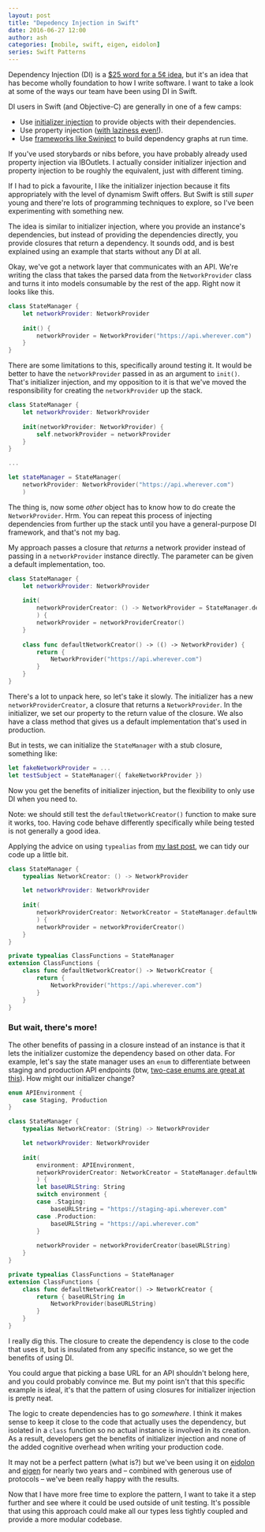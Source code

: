 ```yaml
---
layout: post
title: "Depedency Injection in Swift"
date: 2016-06-27 12:00
author: ash
categories: [mobile, swift, eigen, eidolon]
series: Swift Patterns
---
```


Dependency Injection (DI) is a [$25 word for a 5¢ idea](http://www.jamesshore.com/Blog/Dependency-Injection-Demystified.html), but it's an idea that has become wholly foundation to how I write software. I want to take a look at some of the ways our team have been using DI in Swift.

<!-- more -->

DI users in Swift (and Objective-C) are generally in one of a few camps: 

- Use [initializer injection](https://www.natashatherobot.com/unit-testing-swift-dependency-injection/) to provide objects with their dependencies.
- Use property injection ([with laziness even!](https://ashfurrow.com/blog/lazy-property-setup-in-swift/)).
- Use [frameworks like Swinject](https://github.com/Swinject/Swinject) to build dependency graphs at run time. 

If you've used storybards or nibs before, you have probably already used property injection via IBOutlets. I actually consider initializer injection and property injection to be roughly the equivalent, just with different timing. 

If I had to pick a favourite, I like the initializer injection because it fits appropriately with the level of dynamism Swift offers. But Swift is still _super_ young and there're lots of programming techniques to explore, so I've been experimenting with something new.

The idea is similar to initializer injection, where you provide an instance's dependencies, but instead of providing the dependencies directly, you provide closures that return a dependency. It sounds odd, and is best explained using an example that starts without any DI at all.

Okay, we've got a network layer that communicates with an API. We're writing the class that takes the parsed data from the `NetworkProvider` class and turns it into models consumable by the rest of the app. Right now it looks like this. 

```swift
class StateManager {
    let networkProvider: NetworkProvider
    
    init() {
        networkProvider = NetworkProvider("https://api.wherever.com")
    }
}
```

There are some limitations to this, specifically around testing it. It would be better to have the `networkProvider` passed in as an argument to `init()`. That's initializer injection, and my opposition to it is that we've moved the responsibility for creating the `networkProvider` up the stack. 

```swift
class StateManager {
    let networkProvider: NetworkProvider
    
    init(networkProvider: NetworkProvider) {
        self.networkProvider = networkProvider
    }
}

...

let stateManager = StateManager(
    networkProvider: NetworkProvider("https://api.wherever.com")
    )
```

The thing is, now some _other_ object has to know how to do create the `NetworkProvider`. Hrm. You can repeat this process of injecting dependencies from further up the stack until you have a general-purpose DI framework, and that's not my bag.

My approach passes a closure that _returns_ a network provider instead of passing in a `networkProvider` instance directly. The parameter can be given a default implementation, too.

```swift
class StateManager {
    let networkProvider: NetworkProvider
    
    init(
        networkProviderCreator: () -> NetworkProvider = StateManager.defaultNetworkCreator()
        ) {
        networkProvider = networkProviderCreator()
    }
    
    class func defaultNetworkCreator() -> (() -> NetworkProvider) {
        return {
            NetworkProvider("https://api.wherever.com")
        }
    }
}
```

There's a lot to unpack here, so let's take it slowly. The initializer has a new `networkProviderCreator`, a closure that returns a `NetworkProvider`. In the initializer, we set our property to the return value of the closure. We also have a class method that gives us a default implementation that's used in production. 

But in tests, we can initialize the `StateManager` with a stub closure, something like:

```swift
let fakeNetworkProvider = ...
let testSubject = StateManager({ fakeNetworkProvider })
```

Now you get the benefits of initializer injection, but the flexibility to only use DI when you need to. 

Note: we should still test the `defaultNetworkCreator()` function to make sure it works, too. Having code behave differently specifically while being tested is not generally a good idea.

Applying the advice on using `typealias` from [my last post](https://artsy.github.io/blog/2016/06/24/typealias-for-great-good/), we can tidy our code up a little bit.

```swift
class StateManager {
    typealias NetworkCreator: () -> NetworkProvider

    let networkProvider: NetworkProvider
    
    init(
        networkProviderCreator: NetworkCreator = StateManager.defaultNetworkCreator()
        ) {
        networkProvider = networkProviderCreator()
    }
}

private typealias ClassFunctions = StateManager
extension ClassFunctions {
    class func defaultNetworkCreator() -> NetworkCreator {
        return {
            NetworkProvider("https://api.wherever.com")
        }
    }
}
```

### But wait, there's more!

The other benefits of passing in a closure instead of an instance is that it lets the initializer customize the dependency based on other data. For example, let's say the state manager uses an `enum` to differentiate between staging and production API endpoints (btw, [two-case enums are great at this](https://ashfurrow.com/blog/the-wrong-binary/)). How might our initializer change? 

```swift
enum APIEnvironment {
    case Staging, Production
}

class StateManager {
    typealias NetworkCreator: (String) -> NetworkProvider

    let networkProvider: NetworkProvider
    
    init(
        environment: APIEnvironment,
        networkProviderCreator: NetworkCreator = StateManager.defaultNetworkCreator()
        ) {
        let baseURLString: String
        switch environment {
        case .Staging:
            baseURLString = "https://staging-api.wherever.com"
        case .Production:
            baseURLString = "https://api.wherever.com"
        }
        
        networkProvider = networkProviderCreator(baseURLString)
    }
}

private typealias ClassFunctions = StateManager
extension ClassFunctions {
    class func defaultNetworkCreator() -> NetworkCreator {
        return { baseURLString in
            NetworkProvider(baseURLString)
        }
    }
}
```

I really dig this. The closure to create the dependency is close to the code that uses it, but is insulated from any specific instance, so we get the benefits of using DI. 

You could argue that picking a base URL for an API shouldn't belong here, and you could probably convince me. But my point isn't that this specific example is ideal, it's that the pattern of using closures for initializer injection is pretty neat. 

The logic to create dependencies has to go _somewhere_. I think it makes sense to keep it close to the code that actually uses the dependency, but isolated in a `class` function so no actual instance is involved in its creation. As a result, developers get the benefits of initializer injection and none of the added cognitive overhead when writing your production code.

It may not be a perfect pattern (what is?) but we've been using it on [eidolon](https://github.com/artsy/eidolon) and [eigen](https://github.com/artsy/eigen) for nearly two years and – combined with generous use of protocols – we've been really happy with the results. 

Now that I have more free time to explore the pattern, I want to take it a step further and see where it could be used outside of unit testing. It's possible that using this approach could make all our types less tightly coupled and provide a more modular codebase.
